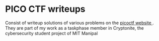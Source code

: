 # PICO CTF writeups

Consist of writeup solutions of various problems on the [picoctf website ](picoctf.org). They are part of my work as a taskphase member in Cryptonite, the cybersecurity student project of MIT Manipal
